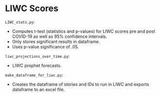 # LIWC Scores
`LIWC_stats.py`:
  - Computes t-test (statistics and p-values) for LIWC scores pre and post COVID-19 as well as 95% confidence intervals. 
  - Only stores significant results in dataframe.
  - Uses p-value significance of .05.
 
`liwc_projections_over_time.py`:
- LIWC prophet forecasts.

`make_dataframe_for_liwc.py`:
- Creates the dataframe of stories and IDs to run in LIWC and exports dataframe to an excel file.
